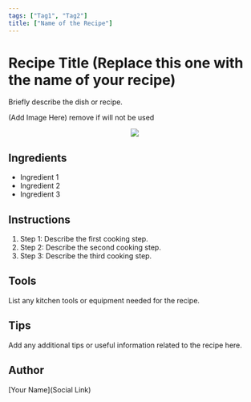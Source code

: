 ```yaml
---
tags: ["Tag1", "Tag2"]
title: ["Name of the Recipe"]
---
```


<TagLinks />

# Recipe Title (Replace this one with the name of your recipe)

Briefly describe the dish or recipe.

(Add Image Here) remove if will not be used
<p align="center">
  <img src="../assets/images/nameofimage">
</p>

## Ingredients

- Ingredient 1
- Ingredient 2
- Ingredient 3

## Instructions

1. Step 1: Describe the first cooking step.
2. Step 2: Describe the second cooking step.
3. Step 3: Describe the third cooking step.

## Tools

List any kitchen tools or equipment needed for the recipe.

## Tips

Add any additional tips or useful information related to the recipe here.

## Author

[Your Name](Social Link)